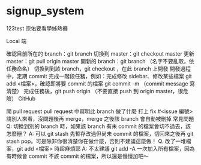 # signup_system
123test
宗佑要看學姊熱褲



Local 端

確認目前所在的 branch：git branch
切換到 master：git checkout master
更新 master：git pull origin master
開新的 branch：git branch <branch-name>（名字不要亂取，依任務命名）
切換到到該 branch，git checkout <branch-name>，在此 branch 上開發
開發過程中，定期 commit
完成一階段任務，例如：完成修改 sidebar、修改某些檔案
git add <檔案>，確認即將要 commit 的檔案
git commit -m <commit message>（commit message 寫清楚）
完成任務後，git push origin <branch-name>（不要直接 push 到 origin master，很危險）
GitHub

開 pull request
pull request 中寫明此 branch 做了什麼
打上 fix #<issue 編號>
請別人來看，沒問題後再 merge，merge 之後該 branch 會自動被刪掉
常見問題
Q: 切換到別的 branch 時，如果該 branch 有未 commit 的檔案會切不過去，該怎麼辦？
A: 可以 git stash 先暫存改過但尚未 commit 的檔案，切回來之後再 git stash pop。可是除非你很清楚你在做什麼，否則不建議這麼做！
Q. 改了一堆檔案，git add <檔案> 時超麻煩耶
A: 不太建議 git add -A 一次加入所有檔案，因為有時候會 commit 不該 commit 的檔案，所以還是慢慢加吧～

